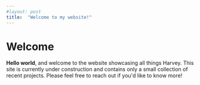 ```yaml
---
#layout: post
title:  "Welcome to my website!"
---
```


# Welcome

**Hello world**, and welcome to the website showcasing all things Harvey. This site is currently under construction and contains only a small collection of recent projects. Please feel free to reach out if you'd like to know more!


